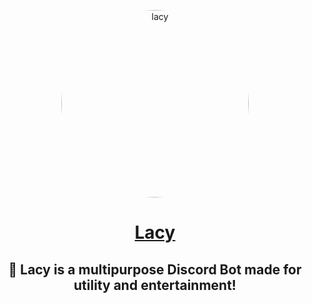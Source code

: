 <p align="center">
   <img src="https://raw.githubusercontent.com/JayyDoesDev/Lacy/main/.github/assets/lacy.png" alt="lacy" width="300" style="border-radius: 100%">
</p>
<h1 align="center"><a href="https://zyte.cloud">Lacy</a></h1>
<h2 align="center">🍭 Lacy is a multipurpose Discord Bot made for utility and entertainment! </h2>


